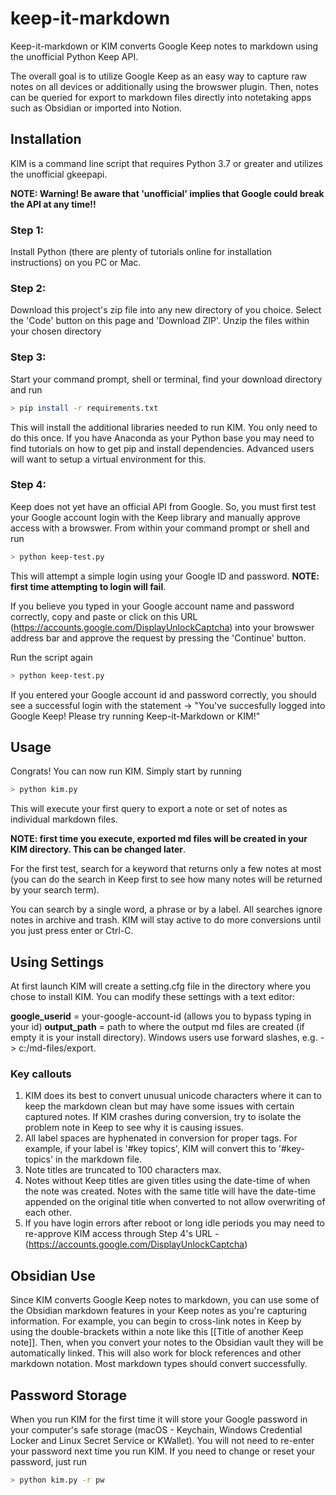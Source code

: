 # keep-it-markdown
Keep-it-markdown or KIM converts Google Keep notes to markdown using the unofficial Python Keep API.

The overall goal is to utilize Google Keep as an easy way to capture raw notes on all devices or additionally using the browswer plugin. Then, notes can be queried for export to markdown files directly into notetaking apps such as Obsidian or imported into Notion. 

## Installation
KIM is a command line script that requires Python 3.7 or greater and utilizes the unofficial gkeepapi. 

**NOTE: Warning! Be aware that 'unofficial' implies that Google could break the API at any time!!**

### Step 1: 
Install Python (there are plenty of tutorials online for installation instructions) on you PC or Mac. 

### Step 2: 
Download this project's zip file into any new directory of you choice. Select the 'Code' button on this page and 'Download ZIP'. Unzip the files within your chosen directory

### Step 3:
Start your command prompt, shell or terminal, find your download directory and run 
```bash
> pip install -r requirements.txt
```
This will install the additional libraries needed to run KIM. You only need to do this once. If you have Anaconda as your Python base you may need to find tutorials on how to get pip and install dependencies. Advanced users will want to setup a virtual environment for this.

### Step 4: 
Keep does not yet have an official API from Google. So, you must first test your Google account login with the Keep library and manually approve access with a browswer. From within your command prompt or shell and run 
```bash
> python keep-test.py
```
This will attempt a simple login using your Google ID and password. **NOTE: first time attempting to login will fail**. 

If you believe you typed in your Google account name and password correctly, copy and paste or click on this URL (https://accounts.google.com/DisplayUnlockCaptcha) into your browswer address bar and approve the request by pressing the 'Continue' button.


Run the script again
```bash
> python keep-test.py
```
If you entered your Google account id and password correctly, you should see a successful login with the statement -> "You've succesfully logged into Google Keep! Please try running Keep-it-Markdown or KIM!"

## Usage
Congrats! You can now run KIM. Simply start by running 
```bash
> python kim.py
```
This will execute your first query to export a note or set of notes as individual markdown files.

**NOTE: first time you execute, exported md files will be created in your KIM directory. This can be changed later**. 

For the first test, search for a keyword that returns only a few notes at most (you can do the search in Keep first to see how many notes will be returned by your search term).

You can search by a single word, a phrase or by a label. All searches ignore notes in archive and trash. KIM will stay active to do more conversions until you just press enter or Ctrl-C.

## Using Settings
At first launch KIM will create a setting.cfg file in the directory where you chose to install KIM. You can modify these settings with a text editor:

**google_userid** = your-google-account-id (allows you to bypass typing in your id)
**output_path** = path to where the output md files are created (if empty it is your install directory). Windows users use forward slashes, e.g. -> c:/md-files/export.


### Key callouts
1. KIM does its best to convert unusual unicode characters where it can to keep the markdown clean but may have some issues with certain captured notes. If KIM crashes during conversion, try to isolate the problem note in Keep to see why it is causing issues.
2. All label spaces are hyphenated in conversion for proper tags. For example, if your label is '#key topics', KIM will convert this to '#key-topics' in the markdown file.
3. Note titles are truncated to 100 characters max.
4. Notes without Keep titles are given titles using the date-time of when the note was created. Notes with the same title will have the date-time appended on the original title when converted to not allow overwriting of each other.
5. If you have login errors after reboot or long idle periods you may need to re-approve KIM access through Step 4's URL - (https://accounts.google.com/DisplayUnlockCaptcha)


## Obsidian Use
Since KIM converts Google Keep notes to markdown, you can use some of the Obsidian markdown features in your Keep notes as you're capturing information. For example, you can begin to cross-link notes in Keep by using the double-brackets within a note like this [[Title of another Keep note]]. Then, when you convert your notes to the Obsidian vault they will be automatically linked. This will also work for block references and other markdown notation. Most markdown types should convert successfully.

## Password Storage
When you run KIM for the first time it will store your Google password in your computer's safe storage (macOS - Keychain, Windows Credential Locker and Linux Secret Service or KWallet). You will not need to re-enter your password next time you run KIM. If you need to change or reset your password, just run
```bash
> python kim.py -r pw
```

